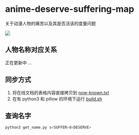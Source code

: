 # anime-deserve-suffering-map
关于动漫人物的痛苦以及其是否活该的度量问题

![](./with_digits.png)

## 人物名称对应关系

正在更新中 ...

## 同步方式

1. 将在线文档的表格内容直接拷贝到 [now-known.txt](./now-known.txt)
2. 在有 python3 和 pillow 的环境下运行 [build.sh](./build.sh)

## 查询名字

```bash
python3 get_name.py s<SUFFER>d<DESERVE>
```
